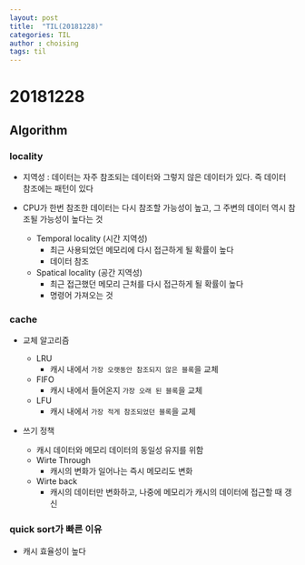 ```yaml
---
layout: post
title:  "TIL(20181228)"
categories: TIL
author : choising
tags: til
---
```


# 20181228

## Algorithm

### locality

- 지역성 : 데이터는 자주 참조되는 데이터와 그렇지 않은 데이터가 있다. 즉 데이터 참조에는 패턴이 있다

- CPU가 한번 참조한 데이터는 다시 참조할 가능성이 높고, 그 주변의 데이터 역시 참조될 가능성이 높다는 것
    - Temporal locality (시간 지역성)
        - 최근 사용되었던 메모리에 다시 접근하게 될 확률이 높다
        - 데이터 참조
    - Spatical locality (공간 지역성)
        - 최근 접근했던 메모리 근처를 다시 접근하게 될 확률이 높다
        - 명령어 가져오는 것

### cache

- 교체 알고리즘
    - LRU
        - 캐시 내에서 `가장 오랫동안 참조되지 않은 블록`을 교체
    - FIFO
        - 캐시 내에서 들어온지 `가장 오래 된 블록`을 교체
    - LFU
        - 캐시 내에서 `가장 적게 참조되었던 블록`을 교체

- 쓰기 정책
    - 캐시 데이터와 메모리 데이터의 동일성 유지를 위함
    - Wirte Through
        - 캐시의 변화가 일어나는 즉시 메모리도 변화
    - Wirte back
        - 캐시의 데이터만 변화하고, 나중에 메모리가 캐시의 데이터에 접근할 때 갱신

### quick sort가 빠른 이유

- 캐시 효율성이 높다

